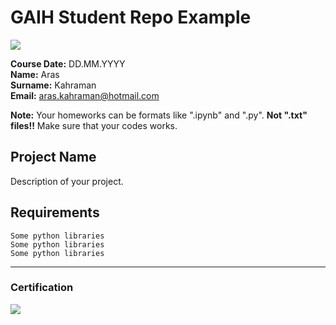 # GAIH Student Repo Example
![](img/newlogo.png)

**Course Date:** DD.MM.YYYY  
**Name:** Aras  
**Surname:** Kahraman  
**Email:** aras.kahraman@hotmail.com 

**Note:** Your homeworks can be formats like ".ipynb" and ".py". **Not ".txt" files!!** Make sure that your codes works.  

## Project Name
Description of your project.

## Requirements
```
Some python libraries
Some python libraries
Some python libraries
```
---

### Certification
![](img/TopLearnerCertificate.png)

